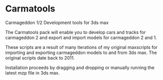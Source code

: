 # Carmatools
Carmageddon 1/2 Development tools for 3ds max

The Carmatools pack will enable you to develop cars and tracks for carmageddon 2 and export and import models for carmageddon 2 and 1.

These scripts are a result of many iterations of my original maxscripts for importing and exporting carmageddon models to and from 3ds max. 
The original scripts date back to 2011.

Installation proceeds by dragging and dropping or manually running the latest mzp file in 3ds max.

